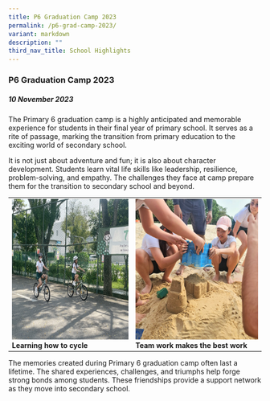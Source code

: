 ```yaml
---
title: P6 Graduation Camp 2023
permalink: /p6-grad-camp-2023/
variant: markdown
description: ""
third_nav_title: School Highlights
---
```

### P6 Graduation Camp 2023

##### 10 November 2023

The Primary 6 graduation camp is a highly anticipated and memorable experience for students in their final year of primary school. It serves as a rite of passage, marking the transition from primary education to the exciting world of secondary school.

It is not just about adventure and fun; it is also about character development. Students learn vital life skills like leadership, resilience, problem-solving, and empathy. The challenges they face at camp prepare them for the transition to secondary school and beyond.

<table>
<tbody><tr>
		<td><img alt="childday01" src="/images/P6 Grad Camp 2023/cycle.jpg" style="width:450px;height:280px;"><b>Learning how to cycle</b></td>
		<td><img alt="childday02" src="/images/P6 Grad Camp 2023/Team_work_makes_the_best_work.jpg" style="width:450px;height:280px;"><b>Team work makes the best work</b></td>
</tr></tbody></table>

The memories created during Primary 6 graduation camp often last a lifetime. The shared experiences, challenges, and triumphs help forge strong bonds among students. These friendships provide a support network as they move into secondary school.